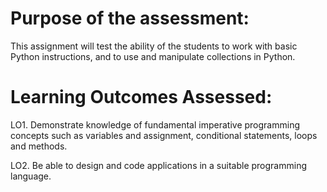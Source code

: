 # Purpose of the assessment: 
This assignment will test the ability of the students to work with basic Python instructions, and to use and manipulate collections in Python.

# Learning Outcomes Assessed: 

LO1. Demonstrate knowledge of fundamental imperative programming concepts such as variables and assignment, conditional statements, loops and methods.

LO2. Be able to design and code applications in a suitable programming language. 
